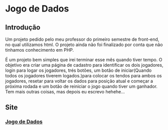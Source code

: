 # Jogo de Dados
## Introdução

Um projeto pedido pelo meu professor do primeiro semestre de front-end, no qual utilizamos html. O projeto ainda não foi finalizado por conta que não tinhamos conhecimento em PHP.

É um projeto bem simples que irei terminar esse mês quando tiver tempo. O objetivo era criar uma página de cadastro para identificar os dois jogadores, login para logar os
jogadores, trés botões, um botão de iniciar(Quando todos os jogadores tiverem logados.)para colocar os tendos para ambos os jogadores, resetar para voltar os dados para posição
atual e começar a próxima rodada e um botão de reiniciar o jogo quando tiver um ganhador. Tem mais outras coisas, mas depois eu escrevo hehehe...

## Site
### [Jogo de Dados](https://felipemaxplay.github.io/jogo-de-dados/)
